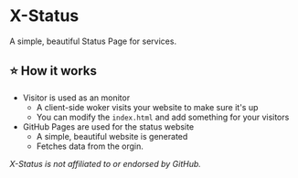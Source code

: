 # X-Status
A simple, beautiful Status Page for services.

## ⭐ How it works

- Visitor is used as an monitor
  - A client-side woker visits your website to make sure it's up
  - You can modify the `index.html` and add something for your visitors
- GitHub Pages are used for the status website
  - A simple, beautiful website is generated
  - Fetches data from the orgin.

_X-Status is not affiliated to or endorsed by GitHub._

## 
